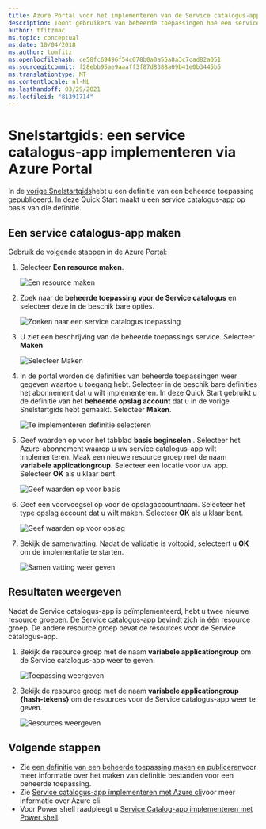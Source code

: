 ```yaml
---
title: Azure Portal voor het implementeren van de Service catalogus-app gebruiken
description: Toont gebruikers van beheerde toepassingen hoe een service catalogus-app kan worden geïmplementeerd via de Azure Portal.
author: tfitzmac
ms.topic: conceptual
ms.date: 10/04/2018
ms.author: tomfitz
ms.openlocfilehash: ce58fc69496f54c078b0a0a55a8a3c7cad82a051
ms.sourcegitcommit: f28ebb95ae9aaaff3f87d8388a09b41e0b3445b5
ms.translationtype: MT
ms.contentlocale: nl-NL
ms.lasthandoff: 03/29/2021
ms.locfileid: "81391714"
---
```

# <a name="quickstart-deploy-service-catalog-app-through-azure-portal"></a>Snelstartgids: een service catalogus-app implementeren via Azure Portal

In de [vorige Snelstartgids](publish-service-catalog-app.md)hebt u een definitie van een beheerde toepassing gepubliceerd. In deze Quick Start maakt u een service catalogus-app op basis van die definitie.

## <a name="create-service-catalog-app"></a>Een service catalogus-app maken

Gebruik de volgende stappen in de Azure Portal:

1. Selecteer **Een resource maken**.

   ![Een resource maken](./media/deploy-service-catalog-quickstart/create-new.png)

1. Zoek naar de **beheerde toepassing voor de Service catalogus** en selecteer deze in de beschik bare opties.

   ![Zoeken naar een service catalogus toepassing](./media/deploy-service-catalog-quickstart/select-service-catalog.png)

1. U ziet een beschrijving van de beheerde toepassings service. Selecteer **Maken**.

   ![Selecteer Maken](./media/deploy-service-catalog-quickstart/create-service-catalog.png)

1. In de portal worden de definities van beheerde toepassingen weer gegeven waartoe u toegang hebt. Selecteer in de beschik bare definities het abonnement dat u wilt implementeren. In deze Quick Start gebruikt u de definitie van het **beheerde opslag account** dat u in de vorige Snelstartgids hebt gemaakt. Selecteer **Maken**.

   ![Te implementeren definitie selecteren](./media/deploy-service-catalog-quickstart/select-definition.png)

1. Geef waarden op voor het tabblad **basis beginselen** . Selecteer het Azure-abonnement waarop u uw service catalogus-app wilt implementeren. Maak een nieuwe resource groep met de naam **variabele applicationgroup**. Selecteer een locatie voor uw app. Selecteer **OK** als u klaar bent.

   ![Geef waarden op voor basis](./media/deploy-service-catalog-quickstart/provide-basics.png)

1. Geef een voorvoegsel op voor de opslagaccountnaam. Selecteer het type opslag account dat u wilt maken. Selecteer **OK** als u klaar bent.

   ![Geef waarden op voor opslag](./media/deploy-service-catalog-quickstart/provide-storage.png)

1. Bekijk de samenvatting. Nadat de validatie is voltooid, selecteert u **OK** om de implementatie te starten.

   ![Samen vatting weer geven](./media/deploy-service-catalog-quickstart/view-summary.png)

## <a name="view-results"></a>Resultaten weergeven

Nadat de Service catalogus-app is geïmplementeerd, hebt u twee nieuwe resource groepen. De Service catalogus-app bevindt zich in één resource groep. De andere resource groep bevat de resources voor de Service catalogus-app.

1. Bekijk de resource groep met de naam **variabele applicationgroup** om de Service catalogus-app weer te geven.

   ![Toepassing weergeven](./media/deploy-service-catalog-quickstart/view-managed-application.png)

1. Bekijk de resource groep met de naam **variabele applicationgroup {hash-tekens}** om de resources voor de Service catalogus-app weer te geven.

   ![Resources weergeven](./media/deploy-service-catalog-quickstart/view-resources.png)

## <a name="next-steps"></a>Volgende stappen

* Zie [een definitie van een beheerde toepassing maken en publiceren](publish-service-catalog-app.md)voor meer informatie over het maken van definitie bestanden voor een beheerde toepassing.
* Zie [Service catalogus-app implementeren met Azure cli](./scripts/managed-application-cli-sample-create-application.md)voor meer informatie over Azure cli.
* Voor Power shell raadpleegt u [Service Catalog-app implementeren met Power shell](./scripts/managed-application-poweshell-sample-create-application.md).
